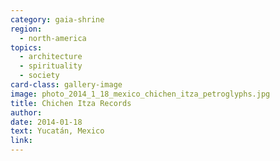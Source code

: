 ```yaml
---
category: gaia-shrine
region:
  - north-america
topics:
  - architecture
  - spirituality
  - society
card-class: gallery-image
image: photo_2014_1_18_mexico_chichen_itza_petroglyphs.jpg
title: Chichen Itza Records
author:
date: 2014-01-18
text: Yucatán, Mexico
link:
---
```

